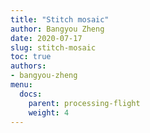 ```yaml
---
title: "Stitch mosaic"
author: Bangyou Zheng
date: 2020-07-17
slug: stitch-mosaic
toc: true
authors:
- bangyou-zheng
menu:
  docs:
    parent: processing-flight
    weight: 4
---
```


